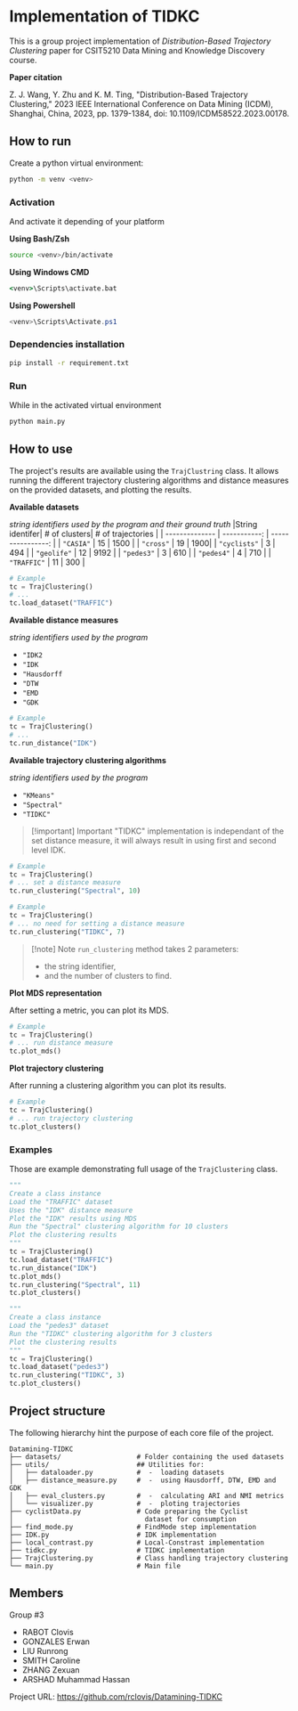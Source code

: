 # Implementation of TIDKC

This is a group project implementation of _Distribution-Based Trajectory Clustering_ paper for CSIT5210 Data Mining and Knowledge Discovery course.

**Paper citation**

Z. J. Wang, Y. Zhu and K. M. Ting, "Distribution-Based Trajectory Clustering," 2023 IEEE International Conference on Data Mining (ICDM), Shanghai, China, 2023, pp. 1379-1384, doi: 10.1109/ICDM58522.2023.00178.

## How to run

Create a python virtual environment:

```bash
python -m venv <venv>
```

### Activation

And activate it depending of your platform

**Using Bash/Zsh**

```bash
source <venv>/bin/activate
```

**Using Windows CMD**

```cmd
<venv>\Scripts\activate.bat
```

**Using Powershell**

```powershell
<venv>\Scripts\Activate.ps1
```

### Dependencies installation

```bash
pip install -r requirement.txt
```

### Run

While in the activated virtual environment

```bash
python main.py
```

## How to use

The project's results are available using the `TrajClustring` class. It allows running the different trajectory clustering algorithms and distance measures on the provided datasets, and plotting the results.

**Available datasets**

_string identifiers used by the program and their ground truth_
|String identifer| # of clusters| # of trajectories |
| -------------- | -----------: | ----------------: |
| `"CASIA"` | 15 | 1500 |
| `"cross"` | 19 | 1900|
| `"cyclists"` | 3 | 494 |
| `"geolife"` | 12 | 9192 |
| `"pedes3"` | 3 | 610 |
| `"pedes4"` | 4 | 710 |
| `"TRAFFIC"` | 11 | 300 |

```python
# Example
tc = TrajClustering()
# ...
tc.load_dataset("TRAFFIC")
```

**Available distance measures**

_string identifiers used by the program_

- `"IDK2`
- `"IDK`
- `"Hausdorff`
- `"DTW`
- `"EMD`
- `"GDK`

```python
# Example
tc = TrajClustering()
# ...
tc.run_distance("IDK")
```

**Available trajectory clustering algorithms**

_string identifiers used by the program_

- `"KMeans"`
- `"Spectral"`
- `"TIDKC"`

> [!important] Important
> "TIDKC" implementation is independant of the set distance measure,
> it will always result in using first and second level IDK.

```python
# Example
tc = TrajClustering()
# ... set a distance measure
tc.run_clustering("Spectral", 10)
```

```python
# Example
tc = TrajClustering()
# ... no need for setting a distance measure
tc.run_clustering("TIDKC", 7)
```

> [!note] Note
> `run_clustering` method takes 2 parameters:
>
> - the string identifier,
> - and the number of clusters to find.

**Plot MDS representation**

After setting a metric, you can plot its MDS.

```python
# Example
tc = TrajClustering()
# ... run distance measure
tc.plot_mds()
```

**Plot trajectory clustering**

After running a clustering algorithm you can plot its results.

```python
# Example
tc = TrajClustering()
# ... run trajectory clustering
tc.plot_clusters()
```

### Examples

Those are example demonstrating full usage of the `TrajClustering` class.

```python
"""
Create a class instance
Load the "TRAFFIC" dataset
Uses the "IDK" distance measure
Plot the "IDK" results using MDS
Run the "Spectral" clustering algorithm for 10 clusters
Plot the clustering results
"""
tc = TrajClustering()
tc.load_dataset("TRAFFIC")
tc.run_distance("IDK")
tc.plot_mds()
tc.run_clustering("Spectral", 11)
tc.plot_clusters()
```

```python
"""
Create a class instance
Load the "pedes3" dataset
Run the "TIDKC" clustering algorithm for 3 clusters
Plot the clustering results
"""
tc = TrajClustering()
tc.load_dataset("pedes3")
tc.run_clustering("TIDKC", 3)
tc.plot_clusters()
```

## Project structure

The following hierarchy hint the purpose of each core file of the project.

```
Datamining-TIDKC
├── datasets/                   # Folder containing the used datasets
├── utils/                      ## Utilities for:
│   ├── dataloader.py           #  -  loading datasets
│   ├── distance_measure.py     #  -  using Hausdorff, DTW, EMD and GDK
│   ├── eval_clusters.py        #  -  calculating ARI and NMI metrics
│   └── visualizer.py           #  -  ploting trajectories
├── cyclistData.py              # Code preparing the Cyclist
│                                 dataset for consumption
├── find_mode.py                # FindMode step implementation
├── IDK.py                      # IDK implementation
├── local_contrast.py           # Local-Constrast implementation
├── tidkc.py                    # TIDKC implementation
├── TrajClustering.py           # Class handling trajectory clustering
└── main.py                     # Main file
```

## Members

Group #3

- RABOT Clovis
- GONZALES Erwan
- LIU Runrong
- SMITH Caroline
- ZHANG Zexuan
- ARSHAD Muhammad Hassan

Project URL: https://github.com/rclovis/Datamining-TIDKC
